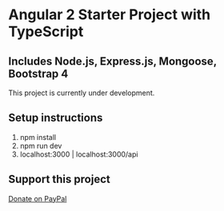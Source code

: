 <h1>Angular 2 Starter Project with TypeScript</h1>
<h2>Includes Node.js, Express.js, Mongoose, Bootstrap 4</h2>
<p>This project is currently under development.</p>

<h2>Setup instructions</h2>
<ol>
	<li>npm install</li>
	<li>npm run dev</li>
	<li>localhost:3000 | localhost:3000/api</li>
</ol>

<h2>Support this project</h2>
<a href="https://www.paypal.me/LorinMiculescu/4">Donate on PayPal</a>
